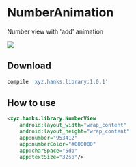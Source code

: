 # NumberAnimation
Number view with 'add' animation 

![](https://github.com/hanks-zyh/NumberAnimation/blob/master/demo.gif)


## Download
```groovy
compile 'xyz.hanks:library:1.0.1'
```

## How to use

```xml
<xyz.hanks.library.NumberView
    android:layout_width="wrap_content"
    android:layout_height="wrap_content"
    app:number="953412"
    app:numberColor="#000000"
    app:charSpace="5dp"
    app:textSize="32sp"/>
```
